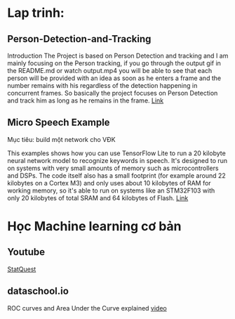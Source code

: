 # Lap trinh:

## Person-Detection-and-Tracking
Introduction
The Project is based on Person Detection and tracking and I am mainly focusing on the Person tracking, if you go through the output gif in the README.md or watch output.mp4 you will be able to see that each person will be provided with an idea as soon as he enters a frame and the number remains with his regardless of the detection happening in concurrent frames. So basically the project focuses on Person Detection and track him as long as he remains in the frame. 
[Link](https://github.com/ambakick/Person-Detection-and-Tracking)


## Micro Speech Example
Mục tiêu: build một network cho VĐK 

This examples shows how you can use TensorFlow Lite to run a 20 kilobyte neural network model to recognize keywords in speech. It's designed to run on systems with very small amounts of memory such as microcontrollers and DSPs. The code itself also has a small footprint (for example around 22 kilobytes on a Cortex M3) and only uses about 10 kilobytes of RAM for working memory, so it's able to run on systems like an STM32F103 with only 20 kilobytes of total SRAM and 64 kilobytes of Flash. 
[Link](https://github.com/tensorflow/tensorflow/tree/master/tensorflow/lite/experimental/micro/examples/micro_speech)


# Học Machine learning cơ bản
## Youtube 
[StatQuest](https://www.youtube.com/user/joshstarmer/playlists)

## dataschool.io
ROC curves and Area Under the Curve explained [video](https://www.dataschool.io/roc-curves-and-auc-explained/)




















